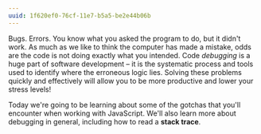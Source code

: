 ```yaml
---
uuid: 1f620ef0-76cf-11e7-b5a5-be2e44b06b
---
```


Bugs. Errors. You know what you asked the program to do, but it didn't work. As much as we like to think the computer has made a mistake, odds are the code is not doing exactly what you intended. Code _debugging_ is a huge part of software development – it is the systematic process and tools used to identify where the erroneous logic lies. Solving these problems quickly and effectively will allow you to be more productive and lower your stress levels!

Today we're going to be learning about some of the gotchas that you'll encounter when working with JavaScript. We'll also learn more about debugging in general, including how to read a **stack trace**.
